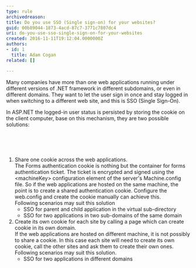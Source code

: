 ```yaml
---
type: rule
archivedreason: 
title: Do you use SSO (Single sign-on) for your websites?
guid: 00b89044-1873-4acd-87c7-3771c7807dc4
uri: do-you-use-sso-single-sign-on-for-your-websites
created: 2016-11-11T19:12:04.0000000Z
authors:
- id: 1
  title: Adam Cogan
related: []

---
```



<p>Many companies have more than one web applications running under different versions of .NET framework in different subdomains, or even in different domains. They want to let the user sign in once and stay logged in when switching to a different web site, and this is SSO (Single Sign-On).</p><p>In ASP.NET the logged-in user status is persisted by storing the cookie on the client computer, base on this mechanism, they are two possible solutions​&#58;<br></p><br>
<br><excerpt class='endintro'></excerpt><br>
<ol><li>​​Share one cookie across the web applications.&#160;<br>The Forms authentication cookie is nothing but the container for forms authentication ticket. The ticket is encrypted and signed using the &lt;machineKey&gt; configuration element of the server's Machine.config file. So if the web applications are hosted on the same machine, the point is to create a shared authentication cookie. Configure the web.config and create the cookie manually can achieve this.&#160;<br>Following scenarios may suit this solution
   <ul><li>SSO for parent and child application in the virtual sub-directory</li><li>SSO for two applications in two sub-domains of the same domain</li></ul></li><li>Create its own cookie for each site by calling a page which can create cookie in its own domain.&#160;<br>If the web applications are hosted on different machine, it is not possibly to share a cookie. In this case each site will need to create its own cookie, call the other sites and ask them to create their own ones.&#160;<br>Following scenarios may suit this solution.
   <ul><li>SSO for two applications in different domains</li></ul></li></ol>
​​<br>


